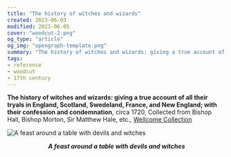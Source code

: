 ```yaml
---
title: "The history of witches and wizards"
created: 2023-06-03
modified: 2023-06-05
cover: "woodcut-2.png"
og_type: "article"
og_img: "opengraph-template.png"
summary: "The history of witches and wizards: giving a true account of all their tryals in England, Scotland, Swedeland, France, and New England; with their confession and condemnation."
tags:
- reference
- woodcut
- 17th century
---
```


**The history of witches and wizards: giving a true account of all their tryals in England, Scotland, Swedeland, France, and New England; with their confession and condemnation**, circa 1720, Collected from Bishop Hall, Bishop Morton, Sir Matthew Hale, etc., [Wellcome Collection](https://wellcomecollection.org/works/abkab8tq/images?id=a3nuy2zq)

![A feast around a table with devils and witches](notes/woodcut/images/woodcut-2.png)
*<center>**A feast around a table with devils and witches**</center>*